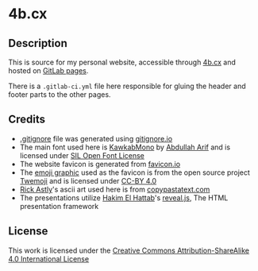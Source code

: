 # 4b.cx

## Description
This is source for my personal website, accessible through [4b.cx](https://4b.cx/) and hosted on [GitLab pages](https://pages.gitlab.io/).

There is a `.gitlab-ci.yml` file here responsible for gluing the header and footer parts to the other pages.

## Credits
- [.gitignore](./.gitignore) file was generated using [gitignore.io](https://www.toptal.com/developers/gitignore)
- The main font used here is [KawkabMono](https://makkuk.com/kawkab-mono) by [Abdullah Arif](https://twitter.com/abdullaharif) and is licensed under [SIL Open Font License](inc/licenses/KawkabMono)
- The website favicon is generated from [favicon.io](https://favicon.io/emoji-favicons/man-technologist)
- The [emoji graphic](https://github.com/twitter/twemoji/blob/master/assets/svg/1f468-200d-1f4bb.svg) used as the favicon is from the open source project [Twemoji](https://twemoji.twitter.com/) and is licensed under [CC-BY 4.0](/licenses/Twemoji)
- [Rick Astly](https://www.youtube.com/watch?v=dQw4w9WgXcQ)'s ascii art used here is from [copypastatext.com](https://copypastatext.com/rick-roll)
- The presentations utilize [Hakim El Hattab](https://hakim.se/)'s [reveal.js](https://revealjs.com/), The HTML presentation framework

## License
This work is licensed under the [Creative Commons Attribution-ShareAlike 4.0 International License](https://creativecommons.org/licenses/by-sa/4.0/)

